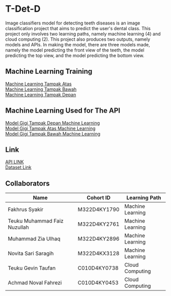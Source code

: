 # T-Det-D
Image classifiers model for detecting teeth diseases is an image classification project that aims to predict the user's dental class. This project only involves two learning paths, namely machine learning (4) and cloud computing (2). This project also produces two outputs, namely models and APIs. In making the model, there are three models made, namely the model predicting the front view of the teeth, the model predicting the top view, and the model predicting the bottom view. 

## Machine Learning Training
[Machine Learning Tampak Atas](https://github.com/TGevinT/C241-IC02/tree/main/machine_learning/Model%20Gigi%20Tampak%20Atas)<br>
[Machine Learning Tampak Bawah](https://github.com/TGevinT/C241-IC02/tree/main/machine_learning/Model%20Gigi%20Tampak%20Bawah)<br>
[Machine Learning Tampak Depan](https://github.com/TGevinT/C241-IC02/tree/main/machine_learning/Model%20Gigi%20Tampak%20Depan)

## Machine Learning Used for The API
[Model Gigi Tampak Depan Machine Learning](https://github.com/TGevinT/C241-IC02/blob/main/machine_learning/Model%20Gigi%20Tampak%20Depan/yolov8s.ipynb)<br>
[Model Gigi Tampak Atas Machine Learning](https://github.com/TGevinT/C241-IC02/tree/CN/machine_learning/Model%20Gigi%20Tampak%20Atas/Yolo%20V8n%20Acc%2098)<br>
[Model Gigi Tampak Bawah Machine Learning](https://github.com/TGevinT/C241-IC02/tree/CN/machine_learning/Model%20Gigi%20Tampak%20Bawah/yolov8n640)

## Link 
[API LINK](https://predict-5nzuk2qjaa-et.a.run.app)<br>
[Dataset Link](https://drive.google.com/drive/folders/15KLob0oA4717AhQ22TKKs3TgZjWuZKL1)

## Collaborators
| Name               | Cohort ID  | Learning Path     |
|--------------------|------------|-------------------|
| Fakhrus Syakir       | M322D4KY1790| Machine Learning  |
| Teuku Muhammad Faiz Nuzullah      | M322D4KY2761| Machine Learning  |
| Muhammad Zia Ulhaq | M322D4KY2896 | Machine Learning  |
| Novita Sari Saragih | M322D4KX3128 | Machine Learning   |
| Teuku Gevin Taufan | C010D4KY0738 | Cloud Computing   |
| Achmad Noval Fahrezi    | C010D4KY0453 | Cloud Computing  |














